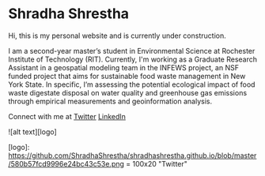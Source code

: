 # Shradha Shrestha
Hi, this is my personal website and is currently under construction.

I am a second-year master’s student in Environmental Science at Rochester Institute of Technology (RIT). Currently, I'm working as a Graduate Research Assistant in a geospatial modeling team in the INFEWS project, an NSF funded project that aims for sustainable food waste management in New York State. In specific, I’m assessing the potential ecological impact of food waste digestate disposal on water quality and greenhouse gas emissions through empirical measurements and geoinformation analysis. 

Connect with me at [Twitter](https://twitter.com/ShradhaStha57) [LinkedIn](https://www.linkedin.com/in/shradha-shrestha57/)


![alt text][logo]

[logo]: https://github.com/ShradhaShrestha/shradhashrestha.github.io/blob/master/580b57fcd9996e24bc43c53e.png = 100x20 "Twitter"
